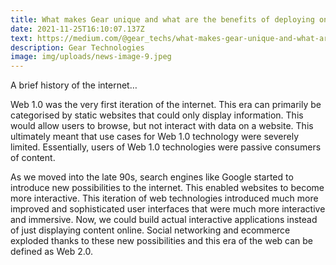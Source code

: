 ```yaml
---
title: What makes Gear unique and what are the benefits of deploying on Gear?
date: 2021-11-25T16:10:07.137Z
text: https://medium.com/@gear_techs/what-makes-gear-unique-and-what-are-the-benefits-of-deploying-on-gear-f5631c8e9f0f
description: Gear Technologies
image: img/uploads/news-image-9.jpeg
---
```

A brief history of the internet…

Web 1.0 was the very first iteration of the internet. This era can primarily be categorised by static websites that could only display information. This would allow users to browse, but not interact with data on a website. This ultimately meant that use cases for Web 1.0 technology were severely limited. Essentially, users of Web 1.0 technologies were passive consumers of content.

As we moved into the late 90s, search engines like Google started to introduce new possibilities to the internet. This enabled websites to become more interactive. This iteration of web technologies introduced much more improved and sophisticated user interfaces that were much more interactive and immersive. Now, we could build actual interactive applications instead of just displaying content online. Social networking and ecommerce exploded thanks to these new possibilities and this era of the web can be defined as Web 2.0.